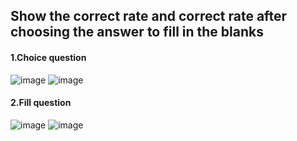 ## Show the correct rate and correct rate after choosing the answer to fill in the blanks
#### 1.Choice question
![image](https://github.com/tiger986/useAvalone2/blob/master/img/1.png)
![image](https://github.com/tiger986/useAvalone2/blob/master/img/2.png)
#### 2.Fill question
![image](https://github.com/tiger986/useAvalone2/blob/master/img/3.png)
![image](https://github.com/tiger986/useAvalone2/blob/master/img/4.png)

